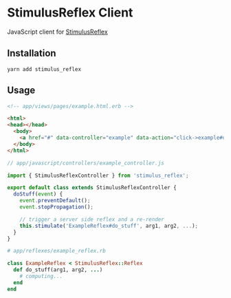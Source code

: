 # StimulusReflex Client

JavaScript client for [StimulusReflex](https://github.com/hopsoft/stimulus_reflex)

## Installation

```
yarn add stimulus_reflex
```

## Usage

```html
<!-- app/views/pages/example.html.erb -->

<html>
<head></head>
  <body>
    <a href="#" data-controller="example" data-action="click->example#doStuff">Do Stuff</a>
  </body>
</html>
```

```javascript
// app/javascript/controllers/example_controller.js

import { StimulusReflexController } from 'stimulus_reflex';

export default class extends StimulusReflexController {
  doStuff(event) {
    event.preventDefault();
    event.stopPropagation();

    // trigger a server side reflex and a re-render
    this.stimulate('ExampleReflex#do_stuff', arg1, arg2, ...);
  }
}
```

```ruby
# app/reflexes/example_reflex.rb

class ExampleReflex < StimulusReflex::Reflex
  def do_stuff(arg1, arg2, ...)
    # computing...
  end
end
```
